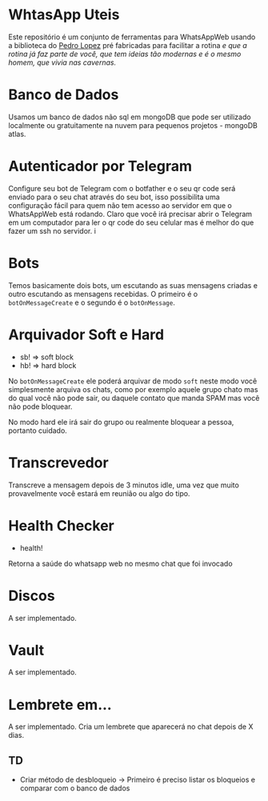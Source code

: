 # WhtasApp Uteis
Este repositório é um conjunto de ferramentas para WhatsAppWeb usando a biblioteca do [Pedro Lopez](https://github.com/pedroslopez/whatsapp-web.js/) pré fabricadas para facilitar a rotina _e que a rotina já faz parte de você, que tem ideias tão modernas e é o mesmo homem, que vivia nas cavernas._

# Banco de Dados
Usamos um banco de dados não sql em mongoDB que pode ser utilizado localmente ou gratuitamente na nuvem para pequenos projetos - mongoDB atlas. 

# Autenticador por Telegram
Configure seu bot de Telegram com o botfather e o seu qr code será enviado para o seu chat através do seu bot, isso possibilita uma configuração fácil para quem não tem acesso ao servidor em que o WhatsAppWeb está rodando. Claro que você irá precisar abrir o Telegram em um computador para ler o qr code do seu celular mas é melhor do que fazer um ssh no servidor. i

# Bots
Temos basicamente dois bots, um escutando as suas mensagens criadas e outro escutando as mensagens recebidas. O primeiro é o `botOnMessageCreate` e o segundo é o `botOnMessage`. 

# Arquivador Soft e Hard
* sb! => soft block
* hb! => hard block

No `botOnMessageCreate` ele poderá arquivar de modo `soft` neste modo você simplesmente arquiva os chats, como por exemplo aquele grupo chato mas do qual você não pode sair, ou daquele contato que manda SPAM mas você não pode bloquear.

No modo hard ele irá sair do grupo ou realmente bloquear a pessoa, portanto cuidado.

# Transcrevedor
Transcreve a mensagem depois de 3 minutos idle, uma vez que muito provavelmente você estará em reunião ou algo do tipo. 

# Health Checker
* health! 

Retorna a saúde do whatsapp web no mesmo chat que foi invocado

# Discos
A ser implementado. 

# Vault
A ser implementado.


# Lembrete em...
A ser implementado. Cria um lembrete que aparecerá no chat depois de X dias. 


## TD
- Criar método de desbloqueio -> Primeiro é preciso listar os bloqueios e comparar com o banco de dados 
